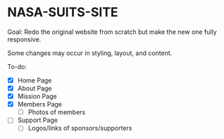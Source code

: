 # NASA-SUITS-SITE

Goal: Redo the original website from scratch but make the new one fully responsive.

Some changes may occur in styling, layout, and content.

To-do:
- [x] Home Page
- [x] About Page
- [x] Mission Page
- [x] Members Page
	- [ ] Photos of members
- [ ] Support Page
	- [ ] Logos/links of sponsors/supporters
